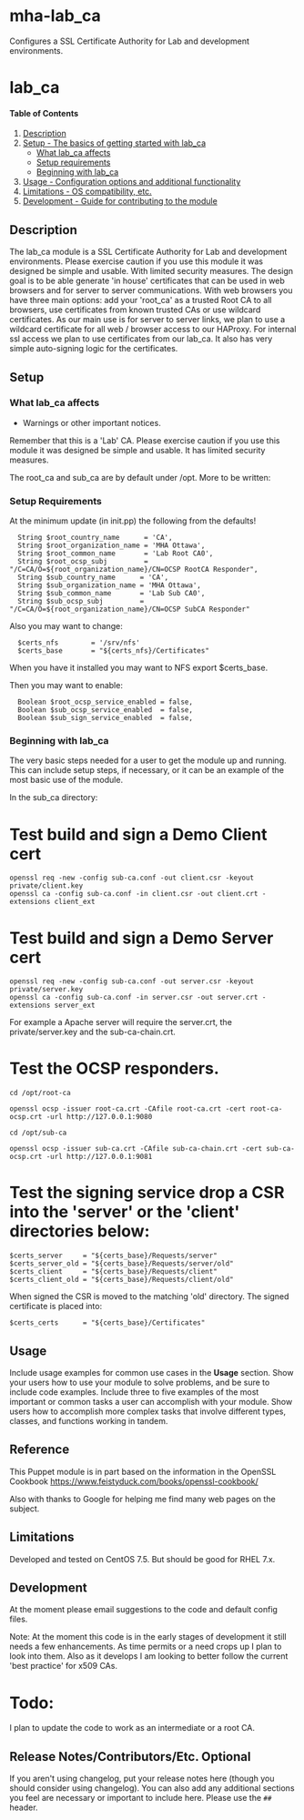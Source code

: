 # mha-lab_ca
Configures a SSL Certificate Authority for Lab and development environments. 

# lab_ca

#### Table of Contents

1. [Description](#description)
2. [Setup - The basics of getting started with lab_ca](#setup)
    * [What lab_ca affects](#what-lab_ca-affects)
    * [Setup requirements](#setup-requirements)
    * [Beginning with lab_ca](#beginning-with-lab_ca)
3. [Usage - Configuration options and additional functionality](#usage)
4. [Limitations - OS compatibility, etc.](#limitations)
5. [Development - Guide for contributing to the module](#development)

## Description

The lab_ca module is a SSL Certificate Authority for Lab and development environments.
Please exercise caution if you use this module it was designed be simple and usable. With limited security measures. 
The design goal is to be able generate 'in house' certificates that can be used in web browsers and for server to server communications.
With web browsers you have three main options: add your 'root_ca' as a trusted Root CA to all browsers, use certificates from known trusted CAs or use wildcard certificates.
As our main use is for server to server links, we plan to use a wildcard certificate for all web / browser access to our HAProxy. For internal ssl access we plan to use certificates from our lab_ca.
It also has very simple auto-signing logic for the certificates.


## Setup

### What lab_ca affects

* Warnings or other important notices.

Remember that this is a 'Lab' CA.
Please exercise caution if you use this module it was designed be simple and usable. It has limited security measures. 

The root_ca and sub_ca are by default under /opt.
More to be written:


### Setup Requirements


At the minimum update (in init.pp) the following from the defaults!
```
  String $root_country_name      = 'CA',
  String $root_organization_name = 'MHA Ottawa',
  String $root_common_name       = 'Lab Root CA0',
  String $root_ocsp_subj         = "/C=CA/O=${root_organization_name}/CN=OCSP RootCA Responder",
  String $sub_country_name      = 'CA',
  String $sub_organization_name = 'MHA Ottawa',
  String $sub_common_name       = 'Lab Sub CA0',
  String $sub_ocsp_subj         = "/C=CA/O=${root_organization_name}/CN=OCSP SubCA Responder"
```

Also you may want to change:
```
  $certs_nfs        = '/srv/nfs'
  $certs_base       = "${certs_nfs}/Certificates"
```

When you have it installed you may want to NFS export $certs_base. 

Then you may want to enable:
```
  Boolean $root_ocsp_service_enabled = false,
  Boolean $sub_ocsp_service_enabled  = false,
  Boolean $sub_sign_service_enabled  = false,
```

### Beginning with lab_ca

The very basic steps needed for a user to get the module up and running. This can include setup steps, if necessary, or it can be an example of the most basic use of the module.

In the sub_ca directory:

# Test build and sign a Demo Client cert
```
openssl req -new -config sub-ca.conf -out client.csr -keyout private/client.key
openssl ca -config sub-ca.conf -in client.csr -out client.crt -extensions client_ext
```

# Test build and sign a Demo Server cert
```
openssl req -new -config sub-ca.conf -out server.csr -keyout private/server.key
openssl ca -config sub-ca.conf -in server.csr -out server.crt -extensions server_ext
```

For example a Apache server will require the server.crt, the private/server.key and the sub-ca-chain.crt.


# Test the OCSP responders.
```
cd /opt/root-ca

openssl ocsp -issuer root-ca.crt -CAfile root-ca.crt -cert root-ca-ocsp.crt -url http://127.0.0.1:9080

cd /opt/sub-ca

openssl ocsp -issuer sub-ca.crt -CAfile sub-ca-chain.crt -cert sub-ca-ocsp.crt -url http://127.0.0.1:9081
```

# Test the signing service drop a CSR into the 'server' or the 'client' directories below:
```
$certs_server     = "${certs_base}/Requests/server"
$certs_server_old = "${certs_base}/Requests/server/old"
$certs_client     = "${certs_base}/Requests/client"
$certs_client_old = "${certs_base}/Requests/client/old"
```

When signed the CSR is moved to the matching 'old' directory.
The signed certificate is placed into:
```
$certs_certs      = "${certs_base}/Certificates"
```

## Usage

Include usage examples for common use cases in the **Usage** section. Show your users how to use your module to solve problems, and be sure to include code examples. Include three to five examples of the most important or common tasks a user can accomplish with your module. Show users how to accomplish more complex tasks that involve different types, classes, and functions working in tandem.

## Reference

This Puppet module is in part based on the information in the OpenSSL Cookbook https://www.feistyduck.com/books/openssl-cookbook/

Also with thanks to Google for helping me find many web pages on the subject.


## Limitations

Developed and tested on CentOS 7.5. But should be good for RHEL 7.x.

## Development

At the moment please email suggestions to the code and default config files.

Note: At the moment this code is in the early stages of development it still needs a few enhancements. As time permits or a need crops up I plan to look into them.
Also as it develops I am looking to better follow the current 'best practice' for x509 CAs.


# Todo:
I plan to update the code to work as an intermediate or a root CA.

## Release Notes/Contributors/Etc. **Optional**

If you aren't using changelog, put your release notes here (though you should consider using changelog). You can also add any additional sections you feel are necessary or important to include here. Please use the `## ` header.

